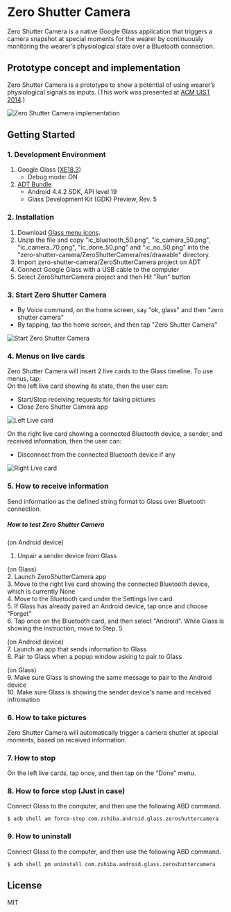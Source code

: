 # Zero Shutter Camera
Zero Shutter Camera is a native Google Glass application that triggers a camera snapshot at special moments for the wearer by continuously monitoring the wearer's physiological state over a Bluetooth connection.

## Prototype concept and implementation
Zero Shutter Camera is a prototype to show a potential of using wearer’s physiological signals as inputs. (This work was presented at [ACM UIST 2014](http://uist.acm.org/uist2014/).)

![Zero Shutter Camera implementation](https://raw.github.com/zshiba/zero-shutter-camera/master/images/implementation.png)


## Getting Started

### 1. Development Environment
1. Google Glass ([XE18.3](https://developers.google.com/glass/tools-downloads/system))
   - Debug mode: ON
2. [ADT Bundle](http://developer.android.com/sdk/index.html)
   - Android 4.4.2 SDK, API level 19
   - Glass Development Kit (GDK) Preview, Rev. 5

### 2. Installation
1. Download [Glass menu icons](https://developers.google.com/glass/tools-downloads/downloads).
2. Unzip the file and copy "ic_bluetooth_50.png", "ic_camera_50.png", "ic_camera_70.png", "ic_done_50.png" and "ic_no_50.png" into the "zero-shutter-camera/ZeroShutterCamera/res/drawable" directory.
3. Import zero-shutter-camera/ZeroShutterCamera project on ADT
4. Connect Google Glass with a USB cable to the computer
5. Select ZeroShutterCamera project and then Hit "Run" button


### 3. Start Zero Shutter Camera
- By Voice command, on the home screen, say "ok, glass" and then "zero shutter camera"
- By tapping, tap the home screen, and then tap "Zero Shutter Camera"

![Start Zero Shutter Camera](https://raw.github.com/zshiba/zero-shutter-camera/master/images/start.png)


### 4. Menus on live cards
Zero Shutter Camera will insert 2 live cards to the Glass timeline. To use menus, tap:  
On the left live card showing its state, then the user can:
- Start/Stop receiving requests for taking pictures
- Close Zero Shutter Camera app

![Left Live card](https://raw.github.com/zshiba/zero-shutter-camera/master/images/left-livecard.png)

On the right live card showing a connected Bluetooth device, a sender, and received information, then the user can:
- Disconnect from the connected Bluetooth device if any

![Right Live card](https://raw.github.com/zshiba/zero-shutter-camera/master/images/right-livecard.png)


### 5. How to receive information
Send information as the defined string format to Glass over Bluetooth connection.

##### How to test Zero Shutter Camera

(on Android device)
1. Unpair a sender device from Glass

(on Glass)  
2. Launch ZeroShutterCamera app  
3. Move to the right live card showing the connected Bluetooth device, which is currently None  
4. Move to the Bluetooth card under the Settings live card  
5. If Glass has already paired an Android device, tap once and choose "Forget"  
6. Tap once on the Bluetooth card, and then select "Android". While Glass is showing the instruction, move to Step. 5

(on Android device)  
7. Launch an app that sends information to Glass  
8. Pair to Glass when a popup window asking to pair to Glass  

(on Glass)  
9. Make sure Glass is showing the same message to pair to the Android device  
10. Make sure Glass is showing the sender device's name and received infromation


### 6. How to take pictures
Zero Shutter Camera will automatically trigger a camera shutter at special moments, based on received information.


### 7. How to stop
On the left live cards, tap once, and then tap on the "Done" menu.


### 8. How to force stop (Just in case)
Connect Glass to the computer, and then use the following ABD command.
```
$ adb shell am force-stop com.zshiba.android.glass.zeroshuttercamera
```


### 9. How to uninstall
Connect Glass to the computer, and then use the following ABD command.
```
$ adb shell pm uninstall com.zshiba.android.glass.zeroshuttercamera
```

## License
MIT
